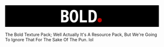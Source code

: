 ![](/.self/banner.webp)

The Bold Texture Pack; Well Actually It's A Resource Pack, But We're Going To Ignore That For The Sake Of The Pun. lol

